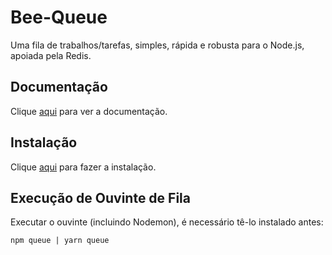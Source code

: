 # Bee-Queue

Uma fila de trabalhos/tarefas, simples, rápida e robusta para o Node.js, apoiada pela Redis.

## Documentação

Clique [aqui](https://github.com/bee-queue/bee-queue) para ver a documentação.

## Instalação

Clique [aqui](https://www.npmjs.com/package/bee-queue) para fazer a instalação.

## Execução de Ouvinte de Fila

Executar o ouvinte (incluindo Nodemon), é necessário tê-lo instalado antes:

```
npm queue | yarn queue
```